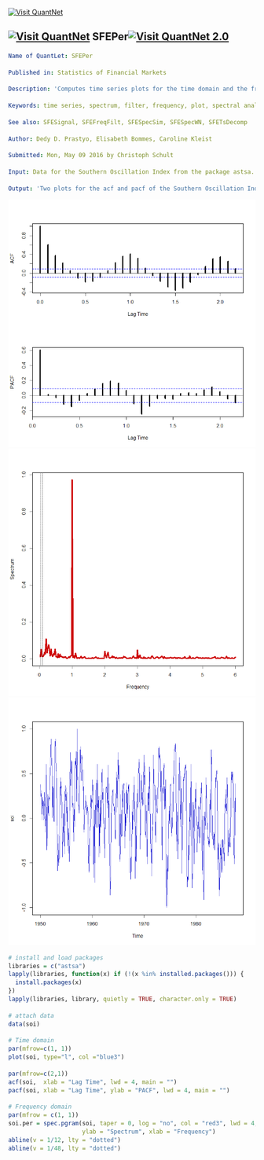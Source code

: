 
[<img src="https://github.com/QuantLet/Styleguide-and-FAQ/blob/master/pictures/banner.png" width="880" alt="Visit QuantNet">](http://quantlet.de/index.php?p=info)

## [<img src="https://github.com/QuantLet/Styleguide-and-Validation-procedure/blob/master/pictures/qloqo.png" alt="Visit QuantNet">](http://quantlet.de/) **SFEPer**[<img src="https://github.com/QuantLet/Styleguide-and-Validation-procedure/blob/master/pictures/QN2.png" width="60" alt="Visit QuantNet 2.0">](http://quantlet.de/d3/ia)

```yaml
Name of QuantLet: SFEPer

Published in: Statistics of Financial Markets

Description: 'Computes time series plots for the time domain and the frequency domain, i.e. the periodogram'

Keywords: time series, spectrum, filter, frequency, plot, spectral analysis, periodogram, acf, pacf

See also: SFESignal, SFEFreqFilt, SFESpecSim, SFESpecWN, SFETsDecomp

Author: Dedy D. Prastyo, Elisabeth Bommes, Caroline Kleist

Submitted: Mon, May 09 2016 by Christoph Schult

Input: Data for the Southern Oscillation Index from the package astsa.

Output: 'Two plots for the acf and pacf of the Southern Oscillation Index. Furthermore one plot for the time and one for the frequency domain of the SOI.'

```

![Picture1](ACFPACFTimeDomain.png)
![Picture2](Periodogram.png)
![Picture3](TimeDomain.png)

```r
# install and load packages
libraries = c("astsa")
lapply(libraries, function(x) if (!(x %in% installed.packages())) {
  install.packages(x)
})
lapply(libraries, library, quietly = TRUE, character.only = TRUE)

# attach data
data(soi)

# Time domain
par(mfrow=c(1, 1))
plot(soi, type="l", col ="blue3")

par(mfrow=c(2,1))
acf(soi,  xlab = "Lag Time", lwd = 4, main = "")
pacf(soi, xlab = "Lag Time", ylab = "PACF", lwd = 4, main = "")

# Frequency domain
par(mfrow = c(1, 1))
soi.per = spec.pgram(soi, taper = 0, log = "no", col = "red3", lwd = 4, main = "", sub = "",
                     ylab = "Spectrum", xlab = "Frequency")
abline(v = 1/12, lty = "dotted")
abline(v = 1/48, lty = "dotted")
```
